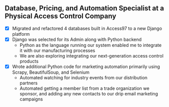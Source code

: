 ## Database, Pricing, and Automation Specialist at a Physical Access Control Company

- [x] Migrated and refactored 4 databases built in Access97 to a new Django platform
- [x] Django was selected for its Admin along with Python backend
  - Python as the language running our system enabled me to integrate it with our manufacturing processes
  - We are also exploring integrating our next-generation access control products
- [x] Wrote additional Python code for marketing automation primarily using Scrapy, BeautifulSoup, and Selenium
  - Automated watching for industry events from our distribution partners
  - Automated getting a member list from a trade organization we sponsor, and adding any new contacts to our drip email marketing campaigns
